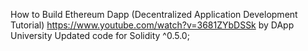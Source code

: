 How to Build Ethereum Dapp (Decentralized Application Development Tutorial) https://www.youtube.com/watch?v=3681ZYbDSSk by DApp University
Updated code for Solidity ^0.5.0; 



